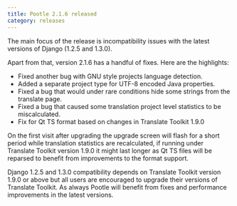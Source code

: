 ```yaml
---
title: Pootle 2.1.6 released
category: releases
---
```

The main focus of the release is incompatibility issues with the latest
versions of Django (1.2.5 and 1.3.0).

Apart from that, version 2.1.6 has a handful of fixes. Here are the highlights:

- Fixed another bug with GNU style projects language detection.
- Added a separate project type for UTF-8 encoded Java properties.
- Fixed a bug that would under rare conditions hide some strings from the
  translate page.
- Fixed a bug that caused some translation project level statistics to be
  miscalculated.
- Fix for Qt TS format based on changes in Translate Toolkit 1.9.0

On the first visit after upgrading the upgrade screen will flash for a short
period while translation statistics are recalculated, if running under
Translate Toolkit version 1.9.0 it might last longer as Qt TS files will be
reparsed to benefit from improvements to the format support.

Django 1.2.5 and 1.3.0 compatibility depends on Translate Toolkit version 1.9.0
or above but all users are encouraged to upgrade their versions of Translate
Toolkit. As always Pootle will benefit from fixes and performance improvements
in the latest versions.
